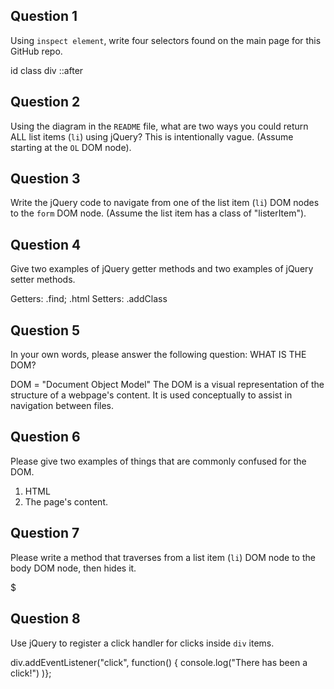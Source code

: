 ## Question 1

Using `inspect element`, write four selectors found on the main page for this
GitHub repo.

<!-- your answer starts here -->

id
class
div
::after


<!-- your answer ends here -->

## Question 2

Using the diagram in the `README` file, what are two ways you could return ALL
list items (`li`) using jQuery? This is intentionally vague. (Assume starting
at the `OL` DOM node).

<!-- your answer starts here -->



<!-- your answer ends here -->

## Question 3

Write the jQuery code to navigate from one of the list item (`li`) DOM nodes to
the `form` DOM node. (Assume the list item has a class of "listerItem").

<!-- your answer starts here -->

<!-- your answer ends here -->

## Question 4

Give two examples of jQuery getter methods and two examples of jQuery setter
methods.

<!-- your answer starts here -->
Getters:
.find;
.html
Setters:
.addClass

<!-- your answer ends here -->

## Question 5

In your own words, please answer the following question: WHAT IS THE DOM?

<!-- your answer starts here -->
DOM = "Document Object Model"
The DOM is a visual representation of the structure of a webpage's content. It is used conceptually to assist in navigation between files.


<!-- your answer ends here -->

## Question 6

Please give two examples of things that are commonly confused for the DOM.

<!-- your answer starts here -->
1. HTML
2. The page's content.


<!-- your answer ends here -->

## Question 7

Please write a method that traverses from a list item (`li`) DOM node to the
body DOM node, then hides it.

<!-- your answer starts here -->
$
<!-- your answer ends here -->

## Question 8

Use jQuery to register a click handler for clicks inside `div` items.

<!-- your answer starts here -->
div.addEventListener("click", function() {
console.log("There has been a click!")
)};


<!-- your answer ends here -->
